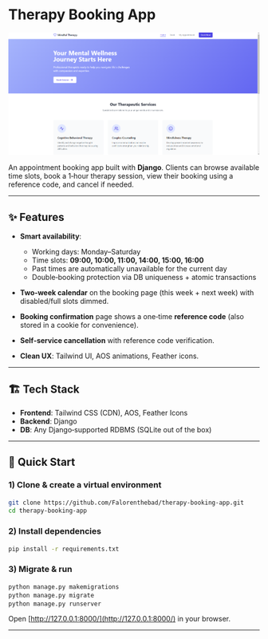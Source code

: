 # Therapy Booking App

![Therapy Appointment System Preview](assets/index.png)

An appointment booking app built with **Django**. Clients can browse available time slots, book a 1‑hour therapy session, view their booking using a reference code, and cancel if needed.

---

## ✨ Features

* **Smart availability**:

  * Working days: Monday–Saturday
  * Time slots: **09:00, 10:00, 11:00, 14:00, 15:00, 16:00**
  * Past times are automatically unavailable for the current day
  * Double‑booking protection via DB uniqueness + atomic transactions
* **Two‑week calendar** on the booking page (this week + next week) with disabled/full slots dimmed.
* **Booking confirmation** page shows a one‑time **reference code** (also stored in a cookie for convenience).
* **Self-service cancellation** with reference code verification.
* **Clean UX**: Tailwind UI, AOS animations, Feather icons.
---

## 🏗️ Tech Stack

* **Frontend**: Tailwind CSS (CDN), AOS, Feather Icons
* **Backend**: Django
* **DB**: Any Django‑supported RDBMS (SQLite out of the box)

---

## 🚀 Quick Start

### 1) Clone & create a virtual environment

```bash
git clone https://github.com/Falorenthebad/therapy-booking-app.git
cd therapy-booking-app
```

### 2) Install dependencies

```bash
pip install -r requirements.txt
```

### 3) Migrate & run

```bash
python manage.py makemigrations
python manage.py migrate
python manage.py runserver
```

Open [http://127.0.0.1:8000/](http://127.0.0.1:8000/) in your browser.

---
